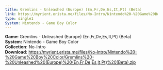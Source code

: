 ```yaml
---
title: Gremlins - Unleashed (Europe) (En,Fr,De,Es,It,Pt) (Beta)
link: https://myrient.erista.me/files/No-Intro/Nintendo%20-%20Game%20Boy%20Color/Gremlins%20-%20Unleashed%20(Europe)%20(En,Fr,De,Es,It,Pt)%20(Beta).zip
type: single1
System: Nintendo - Game Boy Color
---
```

<b>Game:</b> Gremlins - Unleashed (Europe) (En,Fr,De,Es,It,Pt) (Beta)<br>
<b>System:</b> Nintendo - Game Boy Color<br>
<b>Collection:</b> No-Intro<br>
<b>Download:</b> https://myrient.erista.me/files/No-Intro/Nintendo%20-%20Game%20Boy%20Color/Gremlins%20-%20Unleashed%20(Europe)%20(En,Fr,De,Es,It,Pt)%20(Beta).zip